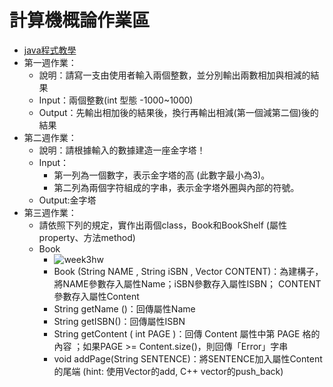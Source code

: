 # 計算機概論作業區
- [java程式教學](https://programming.im.ncnu.edu.tw/J_index.html)
- 第一週作業：
  - 說明：請寫一支由使用者輸入兩個整數，並分別輸出兩數相加與相減的結果
  - Input：兩個整數(int 型態 -1000~1000)
  - Output：先輸出相加後的結果後，換行再輸出相減(第一個減第二個)後的結果
- 第二週作業：
  - 說明：請根據輸入的數據建造一座金字塔！
  - Input：
    - 第一列為一個數字，表示金字塔的高 (此數字最小為3)。
    - 第二列為兩個字符組成的字串，表示金字塔外圈與內部的符號。
  - Output:金字塔
- 第三週作業：
  - 請依照下列的規定，實作出兩個class，Book和BookShelf (屬性property、方法method)
  - Book
    - ![week3hw]()
    - Book (String NAME , String iSBN , Vector<String> CONTENT)：為建構子，將NAME參數存入屬性Name；iSBN參數存入屬性ISBN； CONTENT參數存入屬性Content
    - String getName ()：回傳屬性Name
    - String getISBN()：回傳屬性ISBN
    - String getContent ( int PAGE )：回傳 Content 屬性中第 PAGE 格的內容 ；如果PAGE >= Content.size()，則回傳「Error」字串
    - void addPage(String SENTENCE)：將SENTENCE加入屬性Content的尾端 (hint: 使用Vector的add, C++ vector的push_back)

